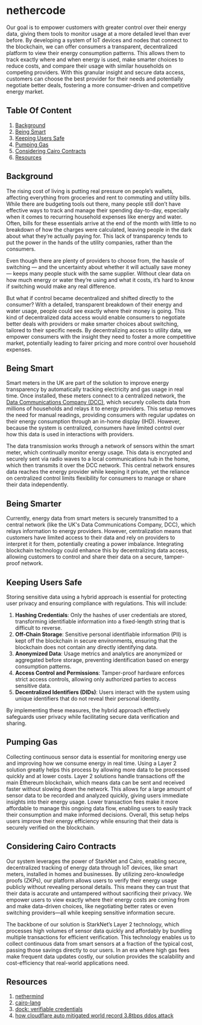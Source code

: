 # nethercode

Our goal is to empower customers with greater control over their energy data, giving them tools to monitor usage at a more detailed level than ever before. By developing a system of IoT devices and nodes that connect to the blockchain, we can offer consumers a transparent, decentralized platform to view their energy consumption patterns. This allows them to track exactly where and when energy is used, make smarter choices to reduce costs, and compare their usage with similar households on competing providers. With this granular insight and secure data access, customers can choose the best provider for their needs and potentially negotiate better deals, fostering a more consumer-driven and competitive energy market.

## Table Of Content

1. [Background](#background)
1. [Being Smart](#being-smart)
1. [Keeping Users Safe](#keeping-users-safe)
1. [Pumping Gas](#pumping-gas)
1. [Considering Cairo Contracts](#considering-cairo-contracts)
1. [Resources](#resources)

## Background

The rising cost of living is putting real pressure on people’s wallets, affecting everything from groceries and rent to commuting and utility bills. While there are budgeting tools out there, many people still don’t have effective ways to track and manage their spending day-to-day, especially when it comes to recurring household expenses like energy and water. Often, bills for these essentials arrive at the end of the month with little to no breakdown of how the charges were calculated, leaving people in the dark about what they’re actually paying for. This lack of transparency tends to put the power in the hands of the utility companies, rather than the consumers.

Even though there are plenty of providers to choose from, the hassle of switching — and the uncertainty about whether it will actually save money — keeps many people stuck with the same supplier. Without clear data on how much energy or water they’re using and what it costs, it’s hard to know if switching would make any real difference.

But what if control became decentralized and shifted directly to the consumer? With a detailed, transparent breakdown of their energy and water usage, people could see exactly where their money is going. This kind of decentralized data access would enable consumers to negotiate better deals with providers or make smarter choices about switching, tailored to their specific needs. By decentralizing access to utility data, we empower consumers with the insight they need to foster a more competitive market, potentially leading to fairer pricing and more control over household expenses.

## Being Smart

Smart meters in the UK are part of the solution to improve energy transparency by automatically tracking electricity and gas usage in real time. Once installed, these meters connect to a centralized network, the [Data Communications Company (DCC)](https://www.smartdcc.co.uk/about-dcc/who-we-are/), which securely collects data from millions of households and relays it to energy providers. This setup removes the need for manual readings, providing consumers with regular updates on their energy consumption through an in-home display (IHD). However, because the system is centralized, consumers have limited control over how this data is used in interactions with providers.

The data transmission works through a network of sensors within the smart meter, which continually monitor energy usage. This data is encrypted and securely sent via radio waves to a local communications hub in the home, which then transmits it over the DCC network. This central network ensures data reaches the energy provider while keeping it private, yet the reliance on centralized control limits flexibility for consumers to manage or share their data independently.

## Being Smarter

Currently, energy data from smart meters is securely transmitted to a central network (like the UK's Data Communications Company, DCC), which relays information to energy providers. However, centralization means that customers have limited access to their data and rely on providers to interpret it for them, potentially creating a power imbalance. Integrating blockchain technology could enhance this by decentralizing data access, allowing customers to control and share their data on a secure, tamper-proof network.

## Keeping Users Safe

Storing sensitive data using a hybrid approach is essential for protecting user privacy and ensuring compliance with regulations. This will include:

1. **Hashing Credentials**: Only the hashes of user credentials are stored, transforming identifiable information into a fixed-length string that is difficult to reverse.
1. **Off-Chain Storage**: Sensitive personal identifiable information (PII) is kept off the blockchain in secure environments, ensuring that the blockchain does not contain any directly identifying data.
1. **Anonymized Data**: Usage metrics and analytics are anonymized or aggregated before storage, preventing identification based on energy consumption patterns.
1. **Access Control and Permissions**: Tamper-proof hardware enforces strict access controls, allowing only authorized parties to access sensitive data.
1. **Decentralized Identifiers (DIDs)**: Users interact with the system using unique identifiers that do not reveal their personal identity.

By implementing these measures, the hybrid approach effectively safeguards user privacy while facilitating secure data verification and sharing.

## Pumping Gas

Collecting continuous sensor data is essential for monitoring energy use and improving how we consume energy in real time. Using a Layer 2 solution greatly helps this process by allowing more data to be processed quickly and at lower costs. Layer 2 solutions handle transactions off the main Ethereum blockchain, which means data can be sent and received faster without slowing down the network. This allows for a large amount of sensor data to be recorded and analyzed quickly, giving users immediate insights into their energy usage. Lower transaction fees make it more affordable to manage this ongoing data flow, enabling users to easily track their consumption and make informed decisions. Overall, this setup helps users improve their energy efficiency while ensuring that their data is securely verified on the blockchain.

<!-- Zero-knowledge proofs (ZKPs) are used in ZK rollups to process large numbers of transactions on blockchains -->

## Considering Cairo Contracts

Our system leverages the power of StarkNet and Cairo, enabling secure, decentralized tracking of energy data through IoT devices, like smart meters, installed in homes and businesses. By utilizing zero-knowledge proofs (ZKPs), our platform allows users to verify their energy usage publicly without revealing personal details. This means they can trust that their data is accurate and untampered without sacrificing their privacy. We empower users to view exactly where their energy costs are coming from and make data-driven choices, like negotiating better rates or even switching providers—all while keeping sensitive information secure.

The backbone of our solution is StarkNet’s Layer 2 technology, which processes high volumes of sensor data quickly and affordably by bundling multiple transactions for efficient verification. This technology enables us to collect continuous data from smart sensors at a fraction of the typical cost, passing those savings directly to our users. In an era where high gas fees make frequent data updates costly, our solution provides the scalability and cost-efficiency that real-world applications need.

## Resources

1. [nethermind](https://www.nethermind.io/)
1. [cairo-lang](https://www.cairo-lang.org/)
1. [dock: verifiable credentials](https://www.dock.io/post/verifiable-credentials)
1. [how cloudflare auto mitigated world record 3.8tbps ddos attack](https://blog.cloudflare.com/how-cloudflare-auto-mitigated-world-record-3-8-tbps-ddos-attack/)
